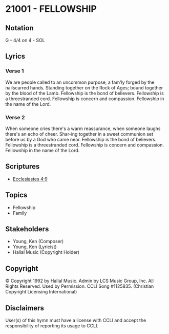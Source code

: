 # 21001 - FELLOWSHIP

## Notation

G - 4/4 on 4 - SOL

## Lyrics

### Verse 1

We are people called to an uncommon purpose, a fam'ly forged by the nailscarred hands. Standing together on the Rock of Ages; bound together by the blood of the Lamb. Fellowship is the bond of believers. Fellowship is a threestranded cord. Fellowship is concern and compassion. Fellowship in the name of the Lord. 

### Verse 2

When someone cries there's a warm reassurance, when someone laughs there's an echo of cheer. Shar-ing together in a sweet communion set before us by a God who came near. Fellowship is the bond of believers. Fellowship is a threestranded cord. Fellowship is concern and compassion. Fellowship in the name of the Lord. 


## Scriptures

- [Ecclesiastes 4:9](https://www.biblegateway.com/passage/?search=Ecclesiastes%204%3A9)

## Topics

- Fellowship
- Family

## Stakeholders

- Young, Ken (Composer)
- Young, Ken (Lyricist)
- Hallal Music (Copyright Holder)

## Copyright

© Copyright 1992 by Hallal Music. Admin by LCS Music Group, Inc. All Rights Reserved. Used by Permission. CCLI Song #1125835.
(Christian Copyright Licensing International)

## Disclaimers

User(s) of this hymn must have a license with CCLI and accept the responsibility of reporting its usage to CCLI.

